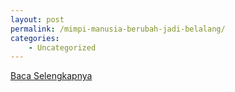 ```yaml
---
layout: post
permalink: /mimpi-manusia-berubah-jadi-belalang/
categories:
    - Uncategorized
---
```


[Baca Selengkapnya](/07)